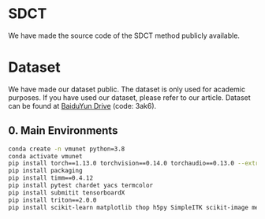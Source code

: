 # SDCT
We have made the source code of the SDCT method publicly available.

# Dataset
We have made our dataset public. The dataset is only used for academic purposes. If you have used our dataset, please refer to our article. Dataset can be found at [BaiduYun Drive](https://pan.baidu.com/s/1X6nb54Q9YltpsNMWcbNbdQ?pwd=3ak6) (code: 3ak6).


## 0. Main Environments
```bash
conda create -n vmunet python=3.8
conda activate vmunet
pip install torch==1.13.0 torchvision==0.14.0 torchaudio==0.13.0 --extra-index-url https://download.pytorch.org/whl/cu117
pip install packaging
pip install timm==0.4.12
pip install pytest chardet yacs termcolor
pip install submitit tensorboardX
pip install triton==2.0.0
pip install scikit-learn matplotlib thop h5py SimpleITK scikit-image medpy yacs
```








